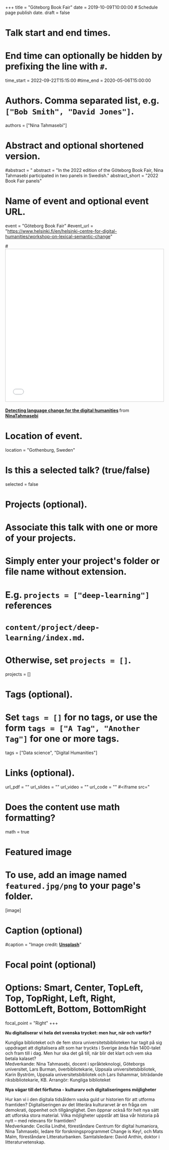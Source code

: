 +++
title = "Göteborg Book Fair"
date = 2019-10-09T10:00:00 # Schedule page publish date.
draft = false

# Talk start and end times.
#   End time can optionally be hidden by prefixing the line with `#`.
time_start = 2022-09-22T15:15:00
#time_end = 2020-05-06T15:00:00

# Authors. Comma separated list, e.g. `["Bob Smith", "David Jones"]`.
authors = ["Nina Tahmasebi"]

# Abstract and optional shortened version.
#abstract = "
abstract = "In the 2022 edition of the Göteborg Book Fair, Nina Tahmasebi participated in two panels in Swedish."
abstract_short = "2022 Book Fair panels"

# Name of event and optional event URL.
event = "Göteborg Book Fair"
#event_url = "https://www.helsinki.fi/en/helsinki-centre-for-digital-humanities/workshop-on-lexical-semantic-change"

#<iframe src="//www.slideshare.net/slideshow/embed_code/key/fd19H8HHuBXLVD" width="595" height="485" frameborder="0" marginwidth="0" marginheight="0" scrolling="no" style="border:1px solid #CCC; border-width:1px; margin-bottom:5px; max-width: 100%;" allowfullscreen> </iframe> <div style="margin-bottom:5px"> <strong> <a href="//www.slideshare.net/NinaTahmasebi/detecting-language-change-for-the-digital-humanities" title="Detecting language change for the digital humanities" target="_blank">Detecting language change for the digital humanities</a> </strong> from <strong><a href="https://www.slideshare.net/NinaTahmasebi" target="_blank">NinaTahmasebi</a></strong> </div>
# Location of event.
location = "Gothenburg, Sweden"

# Is this a selected talk? (true/false)
selected = false

# Projects (optional).
#   Associate this talk with one or more of your projects.
#   Simply enter your project's folder or file name without extension.
#   E.g. `projects = ["deep-learning"]` references 
#   `content/project/deep-learning/index.md`.
#   Otherwise, set `projects = []`.
projects = []

# Tags (optional).
#   Set `tags = []` for no tags, or use the form `tags = ["A Tag", "Another Tag"]` for one or more tags.
tags = ["Data science", "Digital Humanities"]

# Links (optional).
url_pdf = ""
url_slides = ""
url_video = ""
url_code = ""
#<iframe src="

# Does the content use math formatting?
math = true

# Featured image
# To use, add an image named `featured.jpg/png` to your page's folder. 
[image]

  # Caption (optional)
  #caption = "Image credit: [**Unsplash**](https://unsplash.com/photos/bzdhc5b3Bxs)"

  # Focal point (optional)
  # Options: Smart, Center, TopLeft, Top, TopRight, Left, Right, BottomLeft, Bottom, BottomRight
  focal_point = "Right"
+++



<b> Nu digitaliserar vi hela det svenska trycket: men hur, när och varför?</b> 

Kungliga biblioteket och de fem stora universitetsbiblioteken har tagit på sig uppdraget att digitalisera allt som har tryckts i Sverige ända från 1400-talet och fram till i dag. Men hur ska det gå till, när blir det klart och vem ska betala kalaset?
</br>
Medverkande: Nina Tahmasebi, docent i språkteknologi, Göteborgs universitet, Lars Burman, överbibliotekarie, Uppsala universitetsbibliotek, Karin Byström, Uppsala universitetsbibliotek och Lars Ilshammar, biträdande riksbibliotekarie, KB.
Arrangör: Kungliga biblioteket

<b> Nya vägar till det förflutna - kulturarv och digitaliseringens möjligheter</b>

Hur kan vi i den digitala tidsåldern vaska guld ur historien för att utforma framtiden? Digitaliseringen av det litterära kulturarvet är en fråga om demokrati, öppenhet och tillgänglighet. Den öppnar också för helt nya sätt att utforska stora material. Vilka möjligheter uppstår att läsa vår historia på nytt – med relevans för framtiden?
</br>
Medverkande: Cecilia Lindhé, föreståndare Centrum för digital humaniora, Nina Tahmasebi, ledare för forskningsprogrammet Change is Key!, och Mats Malm, föreståndare Litteraturbanken. Samtalsledare: David Anthin, doktor i litteraturvetenskap. 

